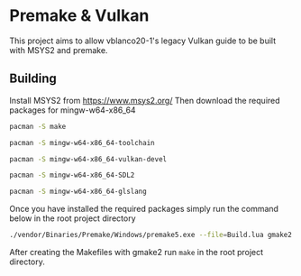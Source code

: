 
# Premake & Vulkan

This project aims to allow vblanco20-1's legacy Vulkan guide to be built with MSYS2 and premake.
## Building

Install MSYS2 from https://www.msys2.org/
Then download the required packages for mingw-w64-x86_64

```bash
pacman -S make
```
```bash
pacman -S mingw-w64-x86_64-toolchain
```
```bash
pacman -S mingw-w64-x86_64-vulkan-devel
```
```bash
pacman -S mingw-w64-x86_64-SDL2
```
```bash
pacman -S mingw-w64-x86_64-glslang
```
Once you have installed the required packages simply run the command below in the root project directory
```bash
./vendor/Binaries/Premake/Windows/premake5.exe --file=Build.lua gmake2
```
After creating the Makefiles with gmake2 run ```make``` in the root project directory.
